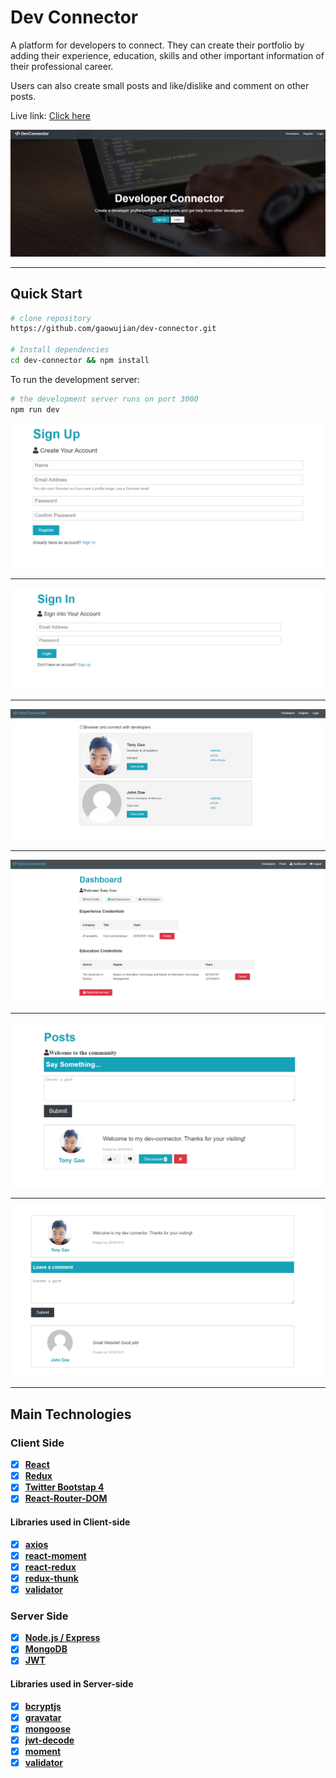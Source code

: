 # Dev Connector

A platform for developers to connect. They can create their portfolio by adding their experience, education, skills and other important information of their professional career.

Users can also create small posts and like/dislike and comment on other posts.

Live link: <a href="https://vast-meadow-47615.herokuapp.com/" target="_blank"> Click here</a>

<img src="img/home.png">

---

## Quick Start

```bash
# clone repository
https://github.com/gaowujian/dev-connector.git

# Install dependencies
cd dev-connector && npm install
```

To run the development server:

```bash
# the development server runs on port 3000
npm run dev
```

<img src="img/register.png">

---

<img src="img/signin.png">

---

<img src="img/developers.png">

---

<img src="img/dashboard.png">

---

<img src="img/posts.png">

---

<img src="img/comments.png">

---

## Main Technologies

### Client Side

- [x] **[React](https://github.com/facebook/react)**
- [x] **[Redux](https://github.com/reactjs/redux)**
- [x] **[Twitter Bootstap 4](https://github.com/twbs/bootstrap/tree/v4-dev)**
- [x] **[React-Router-DOM](https://github.com/ReactTraining/react-router/tree/master/packages/react-router-dom)**

#### Libraries used in Client-side

- [x] **[axios](https://github.com/axios/axios)**
- [x] **[react-moment](https://github.com/headzoo/react-moment)**
- [x] **[react-redux](https://github.com/reduxjs/react-redux)**
- [x] **[redux-thunk](https://github.com/reduxjs/redux-thunk)**
- [x] **[validator](https://github.com/chriso/validator.js)**

### Server Side

- [x] **[Node.js / Express](https://github.com/expressjs/express)**
- [x] **[MongoDB](https://github.com/mongodb/mongo)**
- [x] **[JWT](https://github.com/auth0/node-jsonwebtoken)**

#### Libraries used in Server-side

- [x] **[bcryptjs](https://github.com/dcodeIO/bcrypt.js)**
- [x] **[gravatar](https://github.com/emerleite/node-gravatar)**
- [x] **[mongoose](http://mongoosejs.com/)**
- [x] **[jwt-decode](https://github.com/auth0/jwt-decode)**
- [x] **[moment](https://momentjs.com/)**
- [x] **[validator](https://github.com/chriso/validator.js)**

